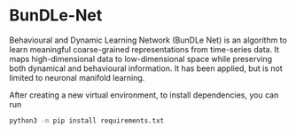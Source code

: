 # BunDLe-Net
Behavioural and Dynamic Learning Network (BunDLe Net) is an algorithm to learn meaningful coarse-grained representations from time-series data. It maps high-dimensional data to low-dimensional space while preserving both dynamical and behavioural information. It has been applied, but is not limited to neuronal manifold learning. 

After creating a new virtual environment, to install dependencies, you can run
```bash
python3 -m pip install requirements.txt
```
